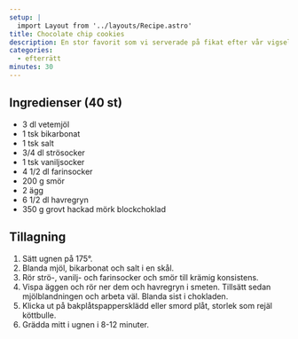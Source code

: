 ```yaml
---
setup: |
  import Layout from '../layouts/Recipe.astro'
title: Chocolate chip cookies
description: En stor favorit som vi serverade på fikat efter vår vigsel.
categories:
  - efterrätt
minutes: 30
---
```


## Ingredienser (40 st)

- 3 dl vetemjöl
- 1 tsk bikarbonat
- 1 tsk salt
- 3/4 dl strösocker
- 1 tsk vaniljsocker
- 4 1/2 dl farinsocker
- 200 g smör
- 2 ägg
- 6 1/2 dl havregryn
- 350 g grovt hackad mörk blockchoklad

## Tillagning

1. Sätt ugnen på 175°.
1. Blanda mjöl, bikarbonat och salt i en skål.
1. Rör strö-, vanilj- och farinsocker och smör till krämig konsistens.
1. Vispa äggen och rör ner dem och havregryn i smeten. Tillsätt sedan
   mjölblandningen och arbeta väl. Blanda sist i chokladen.
1. Klicka ut på bakplåtspappersklädd eller smord plåt, storlek som rejäl
   köttbulle.
1. Grädda mitt i ugnen i 8-12 minuter.
